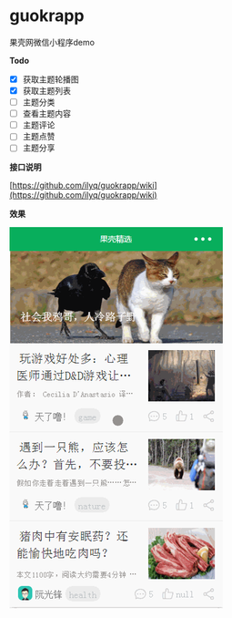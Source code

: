 # guokrapp
果壳网微信小程序demo


**Todo**
- [x] 获取主题轮播图
- [x] 获取主题列表
- [ ] 主题分类
- [ ] 查看主题内容
- [ ] 主题评论
- [ ] 主题点赞
- [ ] 主题分享

**接口说明**

[https://github.com/ilyq/guokrapp/wiki](https://github.com/ilyq/guokrapp/wiki)

**效果**

![](guokr.gif)